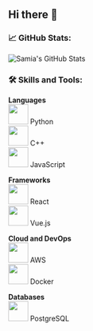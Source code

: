 ## Hi there 👋

### 📈 GitHub Stats:
![Samia's GitHub Stats](https://github-readme-stats.vercel.app/api?username=samia-nusrat&show_icons=true&theme=radical)

### 🛠 Skills and Tools:

**Languages**  
<img src="https://upload.wikimedia.org/wikipedia/commons/c/c3/Python-logo-notext.svg" width="40"/> Python  
<img src="https://upload.wikimedia.org/wikipedia/commons/1/18/ISO_C%2B%2B_Logo.svg" width="40"/> C++  
<img src="https://upload.wikimedia.org/wikipedia/commons/6/61/JavaScript_logo_2.svg" width="40"/> JavaScript  

**Frameworks**  
<img src="https://upload.wikimedia.org/wikipedia/commons/a/a7/React-icon.svg" width="40"/> React  
<img src="https://upload.wikimedia.org/wikipedia/commons/9/95/Vue.js_Logo_2.svg" width="40"/> Vue.js  

**Cloud and DevOps**  
<img src="https://upload.wikimedia.org/wikipedia/commons/4/4b/Amazon_Web_Services_Logo.svg" width="40"/> AWS  
<img src="https://upload.wikimedia.org/wikipedia/commons/4/46/Docker_logo.png" width="40"/> Docker  

**Databases**  
<img src="https://upload.wikimedia.org/wikipedia/commons/2/29/Postgresql_logo.svg" width="40"/> PostgreSQL  

